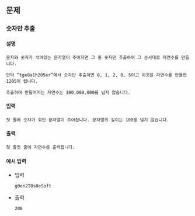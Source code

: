 ## 문제

###  숫자만 추출

#### 설명
```
문자와 숫자가 섞여있는 문자열이 주어지면 그 중 숫자만 추출하여 그 순서대로 자연수를 만듭니다.

만약 “tge0a1h205er”에서 숫자만 추출하면 0, 1, 2, 0, 5이고 이것을 자연수를 만들면 1205이 됩니다.

추출하여 만들어지는 자연수는 100,000,000을 넘지 않습니다.
```

#### 입력
```
첫 줄에 숫자가 섞인 문자열이 주어집니다. 문자열의 길이는 100을 넘지 않습니다.
```

#### 출력
```
첫 줄첫 줄에 자연수를 출력합니다.
```

#### 예시 입력
- 입력
    ```
    g0en2T0s8eSoft

    ```
- 출력
    ```
  208    
  ```
